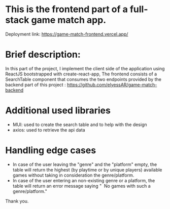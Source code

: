 # This is the frontend part of a full-stack game match app.

Deployment link: https://game-match-frontend.vercel.app/

# Brief description:

In this part of the project, I implement the client side of the application using ReactJS bootstrapped with create-react-app,
The frontend consists of a SearchTable component that consumes the two endpoints provided by the backend part of this project : https://github.com/elyessAR/game-match-backend

# Additional used libraries

- MUI: used to create the search table and to help with the design
- axios: used to retrieve the api data

# Handling edge cases

- In case of the user leaving the "genre" and the "platform" empty, the table will return the highest (by playtime or by unique players) available games without taking in consideration the genre/platform.
- In case of the user entering an non-existing genre or a platform, the table will return an error message saying "  No games with such a genre/platform."


 Thank you.

